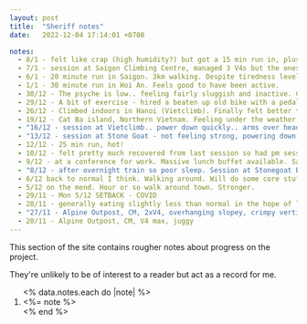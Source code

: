 ```yaml
---
layout: post
title:  "Sheriff notes"
date:   2022-12-04 17:14:01 +0700

notes:
  - 8/1 - felt like crap (high humidity?) but got a 15 min run in, plus some body weight stuff, inlcuding 3x6 pull ups. Feel more with it now - it's done me good.
  - 7/1 - session at Saigon Climbing Centre, managed 3 V4s but the ones tried after felt so hard. Felt really frustrated with how quickly I tire after a few moves. Not sure how I can improve on that. 
  - 6/1 - 20 minute run in Saigon. 3km walking. Despite tiredness level 1/5.
  - 1/1 - 30 minute run in Hoi An. Feels good to have been active.
  - 30/12 - The psyche is low.. feeling fairly sluggish and inactive. Could do with a run. In a cold climate at the moment which is not great for POTS - just want to lie down and keep warm. Last couple of sessions felt a bit strange - am I over an initial stage of noticeable improvement? Being abroad without a home-base also makes steady progress tricky. Aiming to do a run in the next couple of days.
  - 29/12 - A bit of exercise - hired a beaten up old bike with a pedal that didn't rotate properly and cycled for an hour.
  - 26/12 - Climbed indoors in Hanoi (Vietclimb). Finally felt better three days ago. Short session, felt pumped.
  - 19/12 - Cat Ba island, Northern Vietnam. Feeling under the weather. Fatigued. Climbing is out for the time being. Was hoping to check out some of the outdoor climbing here but need to recover first. Felt somewhat disheartened by the last session - as I noted, maybe POTS is going to be too much of a barrier to my improvement.
  - "16/12 - session at Vietclimb.. power down quickly.. arms over head seems to get hard fast.. is POTS too much of a barrier above a certain level for me? Other factors: weight, finger and arm strength. Need to make the most of what I have / can do."
  - "13/12 - session at Stone Goat - not feeling strong, powering down quickly? Bit achy. Questioning how realistic the goal is... EDIT: last go on big red hold overhang - completed! Nothing left in tank."
  - 12/12 - 25 min run, hot!
  - 10/12 - felt pretty much recovered from last session so had pm session at stone goat after sitting in a conference hall all day. 3 blue problems done but 2 blues seemed impossible. One was pockets at 45 deg and another had an impossible slopey pocket to hang off. Kind of reminder of core strength importance. 3x 1 min planks! Might need to up the training on that. Long rest and chat with another climber.
  - 9/12 - at a conference for work. Massive lunch buffet available. Salad!
  - "8/12 - after overnight train so poor sleep. Session at Stonegoat Bangkok. It’s sweaty in here! Easy session post covid - want to take things slow. Realised I get a bit nervy higher up: can I train for this? Managed 2 (or 3?) of the blue problems. Noticed someone doing a very thorough yoga warmup.. maybe I should do that."
  - 6/12 back to normal I think. Walking around. Will do some core stuff later. Almost tempted to go to wall but I want to save myself for the place in Bangkok in 2 days. Recovery seems to take 5 days, if meaning no forearm arches. Maybe gym later?? Just cycle or something. Dreamt about climbing - boreal stingers on feet, good footwork! 3 x 1 min planks.
  - 5/12 on the mend. Hour or so walk around town. Stronger.
  - 29/11 - Mon 5/12 SETBACK - COVID
  - 28/11 - generally eating slightly less than normal in the hope of losing a bit of weight. Possible run tonight or tomorrow alternatively. Can look up core strength exercises - do them in the hotel.
  - "27/11 - Alpine Outpost, CM, 2xV4, overhanging slopey, crimpy vertical. Fingers feel the limitation - power down! Undercut problem - Core strength. Post climbing training: Planks 60s, 60s, 60s; Deadhang incut edge 7s, 10s, 10 (thought was dead before this: maybe I don’t power down as much as I think? Or base level stays?); Rings pull-ups (palms facing) 5, 5, 5"
  - 20/11 - Alpine Outpost, CM, V4 max, juggy
---
```


This section of the site contains rougher notes about progress on the project.

They're unlikely to be of interest to a reader but act as a record for me.

<ol class="notes-list">
  <% data.notes.each do |note| %>
    <li><%= note %></li>
  <% end %>
</ol>

